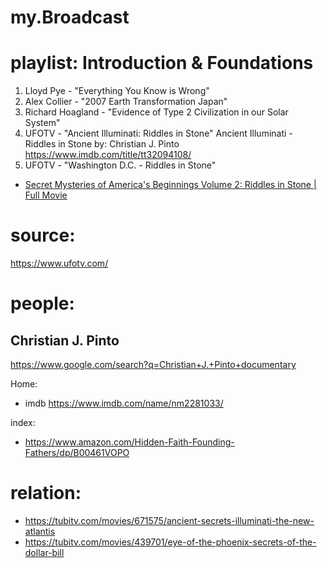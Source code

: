 # my.Broadcast
# playlist: Introduction & Foundations
1. Lloyd Pye - "Everything You Know is Wrong"
2. Alex Collier - "2007 Earth Transformation Japan"
3. Richard Hoagland - "Evidence of Type 2 Civilization in our Solar System"
4. UFOTV - "Ancient Illuminati: Riddles in Stone"
Ancient Illuminati - Riddles in Stone
by: Christian J. Pinto
https://www.imdb.com/title/tt32094108/
6. UFOTV - "Washington D.C. - Riddles in Stone"
- [Secret Mysteries of America's Beginnings Volume 2: Riddles in Stone | Full Movie](https://youtu.be/oaEKBBsncng)

# source:
https://www.ufotv.com/

# people:
## Christian J. Pinto
https://www.google.com/search?q=Christian+J.+Pinto+documentary

Home:
- imdb https://www.imdb.com/name/nm2281033/

index:
- https://www.amazon.com/Hidden-Faith-Founding-Fathers/dp/B00461VOPO

# relation:
- https://tubitv.com/movies/671575/ancient-secrets-illuminati-the-new-atlantis
- https://tubitv.com/movies/439701/eye-of-the-phoenix-secrets-of-the-dollar-bill
